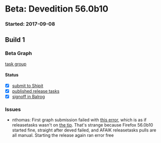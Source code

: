 # Beta: Devedition 56.0b10

### Started: 2017-09-08

## Build 1

### Beta Graph
[task group](https://tools.taskcluster.net/push-inspector/#/PFi2U7q2SCWNvW-ud7TkWw)


#### Status
- [x] [submit to Shipit](https://wiki.mozilla.org/Release:Release_Automation_on_Mercurial:Starting_a_Release#Submit_to_Ship_It)
- [x] [published release tasks](../how-tos/relpro.md#4-publish-release)
- [x] [signoff in Balrog](../how-tos/relpro.md#3-signoffs)

### Issues
- nthomas: First graph submission failed with [this error](https://irccloud.mozilla.com/pastebin/IjnmZQsp/), which is as if releasetasks wasn't on [the tip](https://github.com/mozilla-releng/releasetasks/commit/aac1b21d5ab5f931c89172c22ce4d557cd0bf42c). That's strange because Firefox 56.0b10 started fine, straight after deved failed, and AFAIK releasetasks pulls are all manual. Starting the release again ran error free


